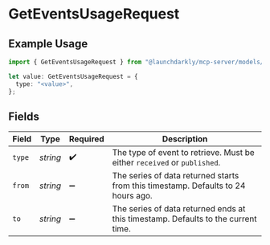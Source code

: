 # GetEventsUsageRequest

## Example Usage

```typescript
import { GetEventsUsageRequest } from "@launchdarkly/mcp-server/models/operations";

let value: GetEventsUsageRequest = {
  type: "<value>",
};
```

## Fields

| Field                                                                             | Type                                                                              | Required                                                                          | Description                                                                       |
| --------------------------------------------------------------------------------- | --------------------------------------------------------------------------------- | --------------------------------------------------------------------------------- | --------------------------------------------------------------------------------- |
| `type`                                                                            | *string*                                                                          | :heavy_check_mark:                                                                | The type of event to retrieve. Must be either `received` or `published`.          |
| `from`                                                                            | *string*                                                                          | :heavy_minus_sign:                                                                | The series of data returned starts from this timestamp. Defaults to 24 hours ago. |
| `to`                                                                              | *string*                                                                          | :heavy_minus_sign:                                                                | The series of data returned ends at this timestamp. Defaults to the current time. |